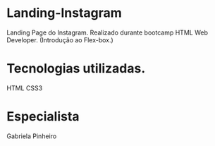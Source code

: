 # Landing-Instagram

Landing Page do Instagram.
Realizado durante bootcamp HTML Web Developer. (Introdução ao Flex-box.)

# Tecnologias utilizadas.

HTML
CSS3

# Especialista 

Gabriela Pinheiro
